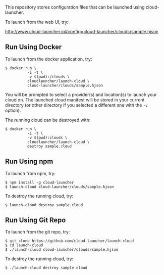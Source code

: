 This repository stores configuration files that can be launched using cloud-launcher.

To launch from the web UI, try:

http://www.cloud-launcher.io#config=cloud-launcher/clouds/sample.hjson

## Run Using Docker

To launch from the docker application, try:

    $ docker run \
              -i -t \
              -v $(pwd):/clouds \
              cloudlauncher/launch-cloud \
              cloud-launcher/clouds/sample.hjson

You will be prompted to select a provider(s) and location(s) to launch your cloud on. The launched cloud manifest will be stored in your current directory (or other directory if you selected a different one with the `-v` option).


The running cloud can be destroyed with:

    $ docker run \
              -i -t \
              -v $(pwd):clouds \
              cloudlauncher/launch-cloud \
              destroy sample.cloud


## Run Using npm

To launch from npm, try:

    $ npm install -g cloud-launcher
    $ launch-cloud cloud-launcher/clouds/sample.hjson

To destroy the running cloud, try:

    $ launch-cloud destroy sample.cloud


## Run Using Git Repo

To launch from the git repo, try:

    $ git clone https://github.com/cloud-launcher/launch-cloud
    $ cd launch-cloud
    $ ./launch-cloud cloud-launcher/clouds/sample.hjson

To destroy the running cloud, try:

    $ ./launch-cloud destroy sample.cloud